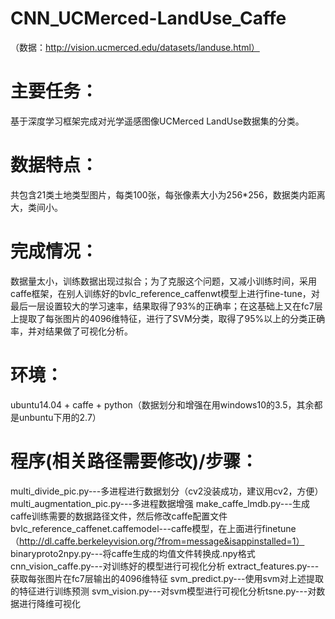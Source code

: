 # CNN_UCMerced-LandUse_Caffe
（数据：http://vision.ucmerced.edu/datasets/landuse.html）
# 主要任务：
基于深度学习框架完成对光学遥感图像UCMerced LandUse数据集的分类。 
# 数据特点：
共包含21类土地类型图片，每类100张，每张像素大小为256*256，数据类内距离大，类间小。 
# 完成情况：
数据量太小，训练数据出现过拟合；为了克服这个问题，又减小训练时间，采用caffe框架，在别人训练好的bvlc_reference_caffenwt模型上进行fine-tune，对最后一层设置较大的学习速率，结果取得了93%的正确率；在这基础上又在fc7层上提取了每张图片的4096维特征，进行了SVM分类，取得了95%以上的分类正确率，并对结果做了可视化分析。

# 环境：
ubuntu14.04 + caffe + python（数据划分和增强在用windows10的3.5，其余都是unbuntu下用的2.7）
# 程序(相关路径需要修改)/步骤：
  multi_divide_pic.py---多进程进行数据划分（cv2没装成功，建议用cv2，方便）
  multi_augmentation_pic.py---多进程数据增强
  make_caffe_lmdb.py---生成caffe训练需要的数据路径文件，然后修改caffe配置文件
  bvlc_reference_caffenet.caffemodel---caffe模型，在上面进行finetune（http://dl.caffe.berkeleyvision.org/?from=message&isappinstalled=1）
  binaryproto2npy.py---将caffe生成的均值文件转换成.npy格式
  cnn_vision_caffe.py---对训练好的模型进行可视化分析
  extract_features.py---获取每张图片在fc7层输出的4096维特征
  svm_predict.py---使用svm对上述提取的特征进行训练预测
  svm_vision.py---对svm模型进行可视化分析tsne.py---对数据进行降维可视化
